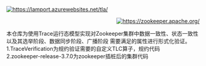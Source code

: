 


<p align="left">
  <a href="https://lamport.azurewebsites.net/tla/">
    <img src="https://lamport.azurewebsites.net/tla/splash_small.png"" alt="https://lamport.azurewebsites.net/tla/"><br/>
  </a>
</p>
<p align="right">
  <a href="https://zookeeper.apache.org/">
    <img src="https://zookeeper.apache.org/images/zookeeper_small.gif"" alt="https://zookeeper.apache.org/"><br/>
  </a>
</p>

                                                                                                           
本仓库为使用Trace运行态模型实现对Zookeeper集群中数据一致性、状态一致性以及其选举阶段、数据同步阶段、广播阶段
需要满足的属性进行形式化验证。<br/>
1.TraceVerification为规约验证需要的自定义TLC算子，规约代码<br/>
2.zookeeper-release-3.7.0为zookeeper插桩后的集群代码
